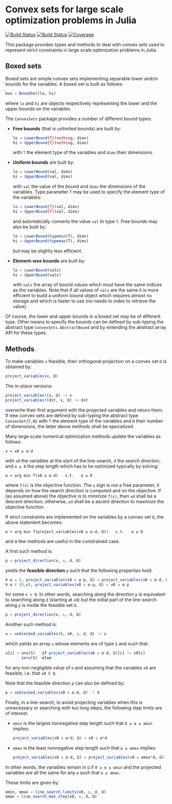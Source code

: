 # Convex sets for large scale optimization problems in Julia

[![Build Status](https://github.com/emmt/ConvexSets.jl/actions/workflows/CI.yml/badge.svg?branch=main)](https://github.com/emmt/ConvexSets.jl/actions/workflows/CI.yml?query=branch%3Amain) [![Build Status](https://ci.appveyor.com/api/projects/status/github/emmt/ConvexSets.jl?svg=true)](https://ci.appveyor.com/project/emmt/ConvexSets-jl) [![Coverage](https://codecov.io/gh/emmt/ConvexSets.jl/branch/main/graph/badge.svg)](https://codecov.io/gh/emmt/ConvexSets.jl)

This package provides types and methods to deal with convex sets used to
represent strict constraints in large scale optimization problems in Julia.

## Boxed sets

Boxed sets are simple convex sets implementing separable lower and/or bounds
for the variables. A boxed set is built as follows:

``` julia
box = BoxedSet(lo, hi)
```

where `lo` and `hi` are objects respectively representing the lower and the
upper bounds on the variables.

The `ConvexSets` package provides a number of different bound types:

* **Free bounds** (that is unlimited bounds) are built by:

  ``` julia
  lo = LowerBound{T}(nothing, dims)
  hi = UpperBound{T}(nothing, dims)
  ```

  with `T` the element type of the variables and `dims` their dimensions.

* **Uniform bounds** are built by:

  ``` julia
  lo = LowerBound(val, dims)
  hi = UpperBound(val, dims)
  ```

  with `val` the value of the bound and `dims` the dimensions of the variables.
  Type parameter `T` may be used to specify the element type of the variables:

  ``` julia
  lo = LowerBound{T}(val, dims)
  hi = UpperBound{T}(val, dims)
  ```

  and automatically converts the value `val` to type `T`. Free bounds may also
  be built by:

  ``` julia
  lo = LowerBound(typemin(T), dims)
  hi = UpperBound(typemax(T), dims)
  ```

  but may be slightly less efficient.

* **Element-wse bounds** are  built by:

  ``` julia
  lo = LowerBound(vals)
  hi = UpperBound(vals)
  ```

  with `vals` the array of bound values which must have the same indices as the
  variables. Note that if all values of `vals` are the same it is more
  efficient to build a uniform bound object which requires almost no storage
  and which is faster to use (no needs to index to retrieve the value).

Of course, the lower and upper bounds in a boxed set may be of different type.
Other means to specify the bounds can be defined by sub-typing the abstract
type `ConvexSets.AbstractBound` and by extending the abstract array API for
these types.


## Methods

To make variables `x` feasible, their orthogonal projection on a convex set `Ω`
is obtained by:

``` julia
project_variables(x, Ω)
```

The in-place versions:

``` julia
project_variables!(x, Ω) -> x
project_variables!(dst, x, Ω) -> dst
```

overwrite their first argument with the projected variables and return them. If
new convex sets are defined by sub-typing the abstract type `ConvexSet{T,N}`
with `T` the element type of the variables and `N` their number of dimensions,
the latter above methods shall be specialized.

Many large scale numerical optimization methods update the variables as
follows:

```
x = x0 ± α⋅d
```

with `x0` the variables at the start of the line-search, `d` the search
direction, and `α ≥ 0` the step length which has to be optimized typically by
solving:

```
α ≈ arg min f(x0 ± α⋅d)   s.t.   α ≥ 0
```

where `f(x)` is the objective function. The `±` sign is not a free parameter,
it depends on how the search direction is computed and on the objective. If (as
assumed above) the objective is to minimize `f(x)`, then `±d` shall be a
descent direction; otherwise, `±d` shall be a ascent direction to maximize the
objective function.

If strict constraints are implemented on the variables by a convex set `Ω`, the
above statement becomes:

```
α ≈ arg min f(project_variables(x0 ± α⋅d, Ω))   s.t.   α ≥ 0
```

and a few methods are useful in the constrained case.

A first such method is:

``` julia
p = project_direction(x, ±, d, Ω)
```

yields the **feasible direction** `p` such that the following properties hold:

``` julia
∀ α ≥ 0, project_variables(x0 ± α⋅p, Ω) = project_variables(x0 ± α⋅d, Ω)
∀ α ∈ [0,ϵ], project_variables(x0 ± α⋅p, Ω) = x0 ± α⋅p
```

for some `ϵ > 0`. In other words, searching along the direction `p` is
equivalent to searching along `d` (starting at `x0`) but the initial part of
the line-search along `p` is inside the feasible set `Ω`.

``` julia
p = project_direction(x, ±, d, Ω)
```

Another such method is:

``` julia
u = unblocked_variables(S, x0, ±, d, Ω) -> u
```

which yields an array `u` whose elements are of type `S` and such that:

``` julia
u[i] = one(S)   if project_variables(x0 ± α⋅d, Ω)[i] != x0[i]
       zero(S)  else
```

for any non-negligible value of `α` and assuming that the variables `x0` are
feasible, i.e. that `x0 ∈ Ω`.

Note that the feasible direction `p` can also be defined by:

``` julia
p = unblocked_variables(x0 ± α⋅d, Ω) .* d
```

Finally, in a line-search, to avoid projecting variables when this is
unnecessary or searching with too long steps, the following step limits are of
interest:

* `αmin` is the largest nonnegative step length such that `0 ≤ α ≤ amin`
  implies:

  ``` julia
  project_variables(x0 ± α*d, Ω) = x0 ± α*d
  ```

* `αmax` is the least nonnegative step length such that `α ≥ amax` implies:

  ``` julia
  project_variables(x0 ± α⋅d, Ω) = project_variables(x0 ± αmax*d, Ω)
  ```

In other words, the variables remain in `Ω` if `0 ≤ α ≤ αmin` and the projected
variables are all the same for any `α` such that `α ≥ αmax`.

These limits are given by:

``` julia
αmin, αmax = line_search_limits(x0, ±, d, Ω)
αmax = line_search_max_step(x0, ±, d, Ω)
```
